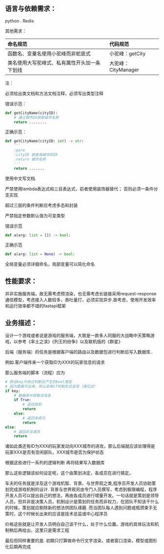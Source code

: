 ## 语言与依赖需求：

python . Redis

其他需求：

| 命名规范                                     | 代码规范         |
| :------------------------------------------- | :--------------- |
| 函数名、变量名使用小驼峰而非蛇底式           | 小驼峰：getCity  |
| 类名使用大写驼峰式、私有属性开头加一条下划线 | 大驼峰：CityManager |

注：

必须给出类文档和方法文档注释，必须写出类型注释



错误示范：

```python
def getCityName(cityID):
	# 通过城市ID获取城市名称
    return ........
```

正确示范：

```python
def getCityName(cityID: int) -> str:
    '''
    :parm
    :cityID 欲查询城市的ID
    :return 城市名称
    '''
    return .......
```

使用中文写文档.

  严禁使用lambda表达式和三目表达式，前者使用装饰器替代； 否则必须一条件分支实现

超过三层的条件判断应考虑多态和封装

  严禁指定参数默认值为可变类型

错误示范

```python
def a(arg: list = []) -> bool:
```

正确示范

```py
def a(arg: list = None) -> bool:
```

全局变量必须详细命名，局部变量可以简化命名

## 性能要求：

并非实施服务端，故无需考虑预渲染，也无需考虑长链接采用request-response通信模型，考虑接入人数较多，吞吐量打，必须实现异步.故考虑，使用开发效率和运行效率都不错的fastapi框架

## 业务描述：

设计一个游戏或者说是游戏的服务端，大致是一款多人同服的大战略中天策略游戏，以参考《率土之滨》《列王的纷争》以及联机版的《群星》

后端（服务端）的任务是根据客户端的路由以及数据包进行判断后写入数据库..

例如.客户端传来一个获取ID为XXX的玩家信息的请求

那么服务端的脚本（流程）应为

```python
# 假设key为经过判断后产生的bool类型
# 因为图画不出来，所以采用if判断形式呈现（请见谅）
if key:
    # 数据库中获取该信息
    if True:
        # 返回找到
		return 
    else:
        # 返回未成功
        return
else:
    # 返回非法请求
	return         
```

诸如此类还有ID为XXX的玩家发动向XXX城市的进攻，那么后端就应该处理得是玩家XXX是否有空闲部队，XXX城市是否为保护状态

根据这些进行一系列的逻辑判断  再将结果写入数据库



那么这些逻辑该如何设定呢，这个由策划决定，各成员在进行搞定。

车夫的任务就是涉及这个游戏机智、背景、与世界观之类,程序员开发人员协助策划完成游戏机制的设计. 背景与世界观另由专门人员撰写，考虑到极限编程，程序开发人员可以提出自己的想法，再由各成员进行增量开发。一句话就是策划是领导人员，但并非是决策人员，机制设计是策划的任务而非权力，在团队不知该干什么的时候，策划就应剔除新的想法供团队琢磨. 而当团队每人遇到问题或瓶颈束手无策时，这个时候长出来的应该是技术总监或中心程序员

价格这些就是让开发人员明白自己该干什么，处于什么位置。游戏的具体玩法和机制稍后再给出，这里只是需求工程

最后但同样重要的是. 初期只打算做命令行文字渲染，或者窗口渲染，模型或图形化后期再完成

